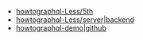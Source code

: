 - [howtographql-Less/5th](https://www.howtographql.com/react-apollo/5-authentication/)
- [howtographql-Less/server|backend](https://www.howtographql.com/graphql-js/0-introduction)
- [howtographql-demo|github](https://github.com/howtographql/react-apollo)
